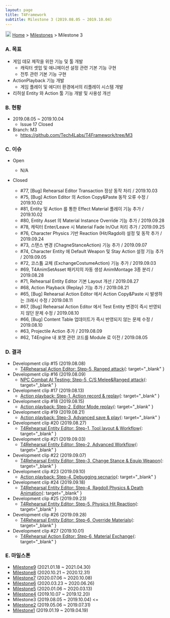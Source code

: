 ```yaml
---
layout: page
title: T4Framework
subtitle: Milestone 3 (2019.08.05 ~ 2019.10.04)
---
```

<img src="https://t4framework.com/img/Folders2.png" width="18px" height="18px"> [Home](https://t4framework.com/index) > [Milestones](https://t4framework.com/T4Framework_Milestones/) > Milestone 3

### A. 목표

- 게임 데모 제작을 위한 기능 및 툴 개발
  - 캐릭터 셋업 및 애니메이션 설정 관련 기본 기능 구현
  - 전투 관련 기본 기능 구현
- ActionPlayback 기능 개발
  - 게임 플레이 및 에디터 환경에서의 리플레이 시스템 개발
- 리허설 Entity 와 Action 툴 기능 개발 및 사용성 개선

### B. 현황

- 2019.08.05 ~ 2019.10.04
  - Issue 17 Closed
- Branch: M3
  - <https://github.com/Tech4Labs/T4Framework/tree/M3>

### C. 이슈

- Open
  - N/A
  
- Closed
  - #77, [Bug] Rehearsal Editor Transaction 정상 동작 처리 / 2019.10.03
  - #75, [Bug] Action Editor 의 Action Copy&Paste 동작 오류 수정 / 2019.10.02
  - #81, Entity 및 Action 를 통한 Effect Material 플레이 기능 추가 / 2019.10.02
  - #80, Entity Asset 의 Material Instance Override 기능 추가 / 2019.09.28
  - #78, 캐릭터 Enter/Leave 시 Material Fade In/Out 처리 추가 / 2019.09.25
  - #76, Character Physics 기반 Reaction (Hit/Ragdoll) 설정 및 동작 추가 / 2019.09.24
  - #73, 스탠스 변경 (ChagneStanceAction) 기능 추가 / 2019.09.07
  - #74, Character Entity 에 Default Weapon 및 Stay Action 설정 기능 추가 / 2019.09.05
  - #72, 코스튬 교체 (ExchangeCostumeAction) 기능 추가 / 2019.09.03
  - #69, T4AnimSetAsset 패키지의 자동 생성 AnimMontage 3종 분리 / 2019.08.28
  - #71, Rehearsal Entity Editor 기본 Layout 개선 / 2019.08.27
  - #68, Action Playback (Replay) 기능 추가 / 2019.08.21
  - #65, [Bug] Rehearsal Action Editor 에서 Action Copy&Paste 시 발생하는 크래시 수정 / 2019.08.11
  - #67, [Bug] Rehearsal Action Editor 에서 Test Entity 변경이 즉시 반영되지 않던 문제 수정 / 2019.08.10
  - #66, [Bug] Content Table 업데이트가 즉시 반영되지 않는 문제 수정 / 2019.08.10
  - #63, Projectile Action 추가 / 2019.08.09
  - #62, T4Engine 내 포맷 관련 코드를 Module 로 이전 / 2019.08.05

### D. 결과

- Development clip #15 (2019.08.08)
  - [T4Rehearsal Action Editor: Step-5, Ranged attack](https://youtu.be/Chv3pl54stg){: target="_blank" }
- Development clip #16 (2019.08.09)
  - [NPC Combat AI Testing: Step-5, C/S Melee&Ranged attack](https://youtu.be/C3aSIMKaIWg){: target="_blank" }
- Development clip #17 (2019.08.13)
  - [Action playback: Step-1, Action record & replay](https://youtu.be/b_SPDSgWK08){: target="_blank" }
- Development clip #18 (2019.08.15)
  - [Action playback: Step-2, Editor Mode replay](https://youtu.be/IbvUgA7wxkM){: target="_blank" }
- Development clip #19 (2019.08.21)
  - [Action playback: Step-3, Advanced save & play](https://youtu.be/X2OnPnmRYKY){: target="_blank" }
- Development clip #20 (2019.08.27)
  - [T4Rehearsal Entity Editor: Step-1, Tool layout & Workflow](https://youtu.be/wjKf4CPiZ6I){: target="_blank" }
- Development clip #21 (2019.09.03)
  - [T4Rehearsal Entity Editor: Step-2, Advanced Workflow](https://youtu.be/wjKf4CPiZ6I){: target="_blank" }
- Development clip #22 (2019.09.07)
  - [T4Rehearsal Entity Editor: Step-3, Change Stance & Equip Weapon](https://youtu.be/JjSK8nxWasM){: target="_blank" }
- Development clip #23 (2019.09.10)
  - [Action playback: Step-4, Debugging secnario](https://youtu.be/ki46yq0lN88){: target="_blank" }
- Development clip #24 (2019.09.18)
  - [T4Rehearsal Entity Editor: Step-4, Ragdoll Physics & Death Animation](https://youtu.be/rOAzKB5_WCY){: target="_blank" }
- Development clip #25 (2019.09.23)
  - [T4Rehearsal Entity Editor: Step-5, Physics Hit Reaction](https://youtu.be/5B2zHCmoxY4){: target="_blank" }
- Development clip #26 (2019.09.28)
  - [T4Rehearsal Entity Editor: Step-6, Override Materials](https://youtu.be/X2JWe_vTK2M){: target="_blank" }
- Development clip #27 (2019.10.01)
  - [T4Rehearsal Action Editor: Step-6, Material Exchange](https://youtu.be/m5grW8TBpc0){: target="_blank" }

### E. 마일스톤

- [Milestone9](https://t4framework.com/T4Framework_Milestone9_Achieved/) (2021.01.18 ~ 2021.04.30)
- [Milestone8](https://t4framework.com/T4Framework_Milestone8_Achieved/) (2020.10.21 ~ 2020.12.31)
- [Milestone7](https://t4framework.com/T4Framework_Milestone7_Achieved/) (2020.07.06 ~ 2020.10.08)
- [Milestone6](https://t4framework.com/T4Framework_Milestone6_Achieved/) (2020.03.23 ~ 2020.06.26)
- [Milestone5](https://t4framework.com/T4Framework_Milestone5_Achieved/) (2020.01.06 ~ 2020.03.13)
- [Milestone4](https://t4framework.com/T4Framework_Milestone4_Achieved/) (2019.10.07 ~ 2019.12.20)
- Milestone3 (2019.08.05 ~ 2019.10.04) <=
- [Milestone2](https://t4framework.com/T4Framework_Milestone2_Achieved/) (2019.05.06 ~ 2019.07.31)
- [Milestone1](https://t4framework.com/T4Framework_Milestone1_Achieved/) (2019.01.19 ~ 2019.04.19)

